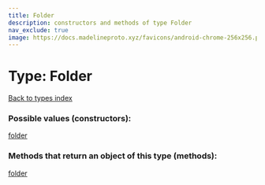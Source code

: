 ```yaml
---
title: Folder
description: constructors and methods of type Folder
nav_exclude: true
image: https://docs.madelineproto.xyz/favicons/android-chrome-256x256.png
---
```

# Type: Folder
[Back to types index](index.md)



### Possible values (constructors):

[folder](/API_docs/constructors/folder.md)  



### Methods that return an object of this type (methods):



[folder](/API_docs/constructors/folder.md)  

